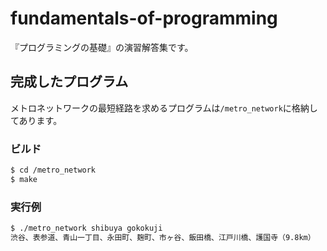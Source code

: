 # fundamentals-of-programming

『プログラミングの基礎』の演習解答集です。

## 完成したプログラム

メトロネットワークの最短経路を求めるプログラムは`/metro_network`に格納してあります。

### ビルド

```bash
$ cd /metro_network
$ make
```

### 実行例

```bash
$ ./metro_network shibuya gokokuji
渋谷、表参道、青山一丁目、永田町、麹町、市ヶ谷、飯田橋、江戸川橋、護国寺（9.8km）
```
